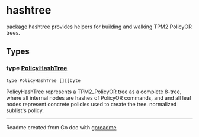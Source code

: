 # hashtree

package hashtree provides helpers for building and walking TPM2 PolicyOR trees.

## Types

### type [PolicyHashTree](/pkg/hashtree/hashtree.go#L19)

`type PolicyHashTree [][]byte`

PolicyHashTree represents a TPM2_PolicyOR tree as a complete 8-tree, where all internal nodes are hashes of PolicyOR
commands, and and all leaf nodes represent concrete policies used to create the tree.
normalized sublist's policy.

---
Readme created from Go doc with [goreadme](https://github.com/posener/goreadme)
